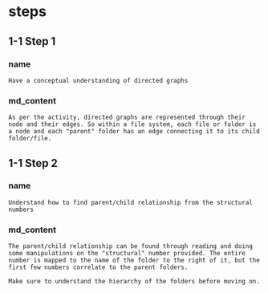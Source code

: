 <!--title={Parsing the File:Finding the Relationships}-->

<!--badges={Python:11,Algorithms:5}-->

<!--concepts={directedGraphs, introToGraphs, useOfGraphs}-->

# steps

## 1-1 Step 1

### name

```
Have a conceptual understanding of directed graphs
```

### md_content

```
As per the activity, directed graphs are represented through their node and their edges. So within a file system, each file or folder is a node and each "parent" folder has an edge connecting it to its child folder/file.
```

## 1-1 Step 2

### name

```
Understand how to find parent/child relationship from the structural numbers
```

### md_content

```
The parent/child relationship can be found through reading and doing some manipulations on the "structural" number provided. The entire number is mapped to the name of the folder to the right of it, but the first few numbers correlate to the parent folders.

Make sure to understand the hierarchy of the folders before moving on.
```

